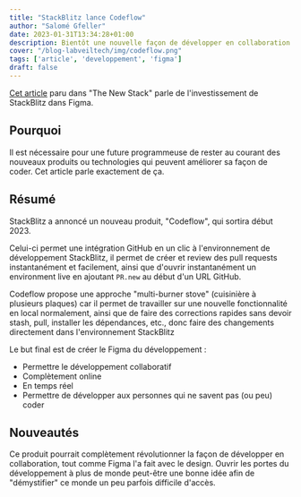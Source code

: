 ```yaml
---
title: "StackBlitz lance Codeflow"
author: "Salomé Gfeller"
date: 2023-01-31T13:34:28+01:00
description: Bientôt une nouvelle façon de développer en collaboration.
cover: "/blog-labveiltech/img/codeflow.png"
tags: ['article', 'developpement', 'figma']
draft: false
---
```

[Cet article](https://thenewstack.io/stackblitz-launches-codeflow-and-announces-figma-investment/) paru dans "The New Stack" parle de l'investissement de StackBlitz dans Figma.

## Pourquoi

Il est nécessaire pour une future programmeuse de rester au courant des nouveaux produits ou technologies qui peuvent améliorer sa façon de coder. Cet article parle exactement de ça.

## Résumé

StackBlitz a annoncé un nouveau produit, "Codeflow", qui sortira début 2023.

Celui-ci permet une intégration GitHub en un clic à l'environnement de développement StackBlitz, il permet de créer et review des pull requests instantanément et facilement, ainsi que d'ouvrir instantanément un environment live en ajoutant `PR.new` au début d'un URL GitHub.

Codeflow propose une approche "multi-burner stove" (cuisinière à plusieurs plaques) car il permet de travailler sur une nouvelle fonctionnalité en local normalement, ainsi que de faire des corrections rapides sans devoir stash, pull, installer les dépendances, etc., donc faire des changements directement dans l'environnement StackBlitz

Le but final est de créer le Figma du développement :

- Permettre le développement collaboratif
- Complètement online
- En temps réel
- Permettre de développer aux personnes qui ne savent pas (ou peu) coder

## Nouveautés

Ce produit pourrait complètement révolutionner la façon de développer en collaboration, tout comme Figma l'a fait avec le design. Ouvrir les portes du développement à plus de monde peut-être une bonne idée afin de "démystifier" ce monde un peu parfois difficile d'accès.